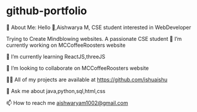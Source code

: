# github-portfolio
💫 About Me:
Hello 👋,Aishwarya M, CSE student interested in WebDeveloper

Trying to Create Mindblowing websites.
A passionate CSE student
🔭 I’m currently working on MCCoffeeRoosters website

🌱 I’m currently learning ReactJS,threeJS

👯 I’m looking to collaborate on MCCoffeeRoosters website

👨‍💻 All of my projects are available at https://github.com/ishuaishu

💬 Ask me about java,python,sql,html,css

📫 How to reach me aishwaryam1002@gmail.com
